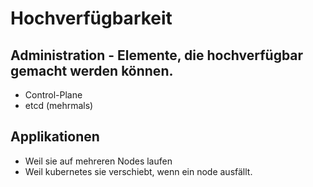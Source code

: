 # Hochverfügbarkeit 

## Administration - Elemente, die hochverfügbar gemacht werden können.

  * Control-Plane 
  * etcd (mehrmals)
  
## Applikationen 

  * Weil sie auf mehreren Nodes laufen 
  * Weil kubernetes sie verschiebt, wenn ein node ausfällt. 
